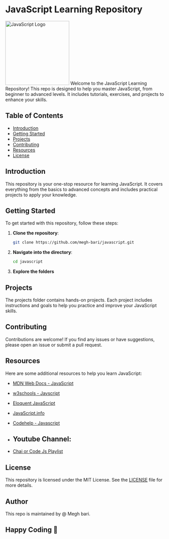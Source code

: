 # JavaScript Learning Repository
<img src="https://www.datocms-assets.com/48401/1628644950-javascript.png" alt="JavaScript Logo" height="200">
Welcome to the JavaScript Learning Repository! This repo is designed to help you master JavaScript, from beginner to advanced levels. It includes tutorials, exercises, and projects to enhance your skills.

## Table of Contents

- [Introduction](#introduction)
- [Getting Started](#getting-started)
- [Projects](#projects)
- [Contributing](#contributing)
- [Resources](#resources)
- [License](#license)

## Introduction

This repository is your one-stop resource for learning JavaScript. It covers everything from the basics to advanced concepts and includes practical projects to apply your knowledge.

## Getting Started

To get started with this repository, follow these steps:

1. **Clone the repository**:
   ```sh
   git clone https://github.com/megh-bari/javascript.git
   ```
2. **Navigate into the directory**:
   ```sh
   cd javascript
   ```
3. **Explore the folders**

## Projects

The projects folder contains hands-on projects. Each project includes instructions and goals to help you practice and improve your JavaScript skills.

## Contributing

Contributions are welcome! If you find any issues or have suggestions, please open an issue or submit a pull request.

## Resources

Here are some additional resources to help you learn JavaScript:

- [MDN Web Docs - JavaScript](https://developer.mozilla.org/en-US/docs/Web/JavaScript)
- [w3schools - Javscript](https://www.w3schools.com/js/)
- [Eloquent JavaScript](https://eloquentjavascript.net/)
- [JavaScript.info](https://javascript.info/)
- [Codehelp - Javascript](https://www.codehelp.in/tutorial/javascript/java-script-a-beginner-s-guide-to-programming-magic-1)

- ## Youtube Channel:

- [Chai or Code Js Playlist](https://youtube.com/playlist?list=PLu71SKxNbfoBuX3f4EOACle2y-tRC5Q37&si=dRkFpqpYpW_qq4eF)

## License

This repository is licensed under the MIT License. See the [LICENSE](./LICENSE) file for more details.


## Author 
 This repo is maintained by @ Megh bari.

## Happy Coding 🎈
